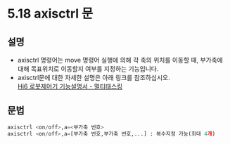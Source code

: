 ﻿# 5.18 axisctrl 문


## 설명 
* axisctrl 명령어는 move 명령어 실행에 의해 각 축의 위치를 이동할 때, 부가축에 대해 목표위치로 이동할지 여부를 지정하는 기능입니다.  
* axisctrl문에 대한 자세한 설명은 아래 링크를 참조하십시오.  
[Hi6 로봇제어기 기능설명서 - 멀티태스킹](https://hrbook-hrc.web.app/#/view/doc-multi-task/korean/README)

## 문법 
```python
axisctrl <on/off>,a=<부가축 번호>
axisctrl <on/off>,a=[부가축 번호,부가축 번호,...] : 복수지정 가능(최대 4개)
```
